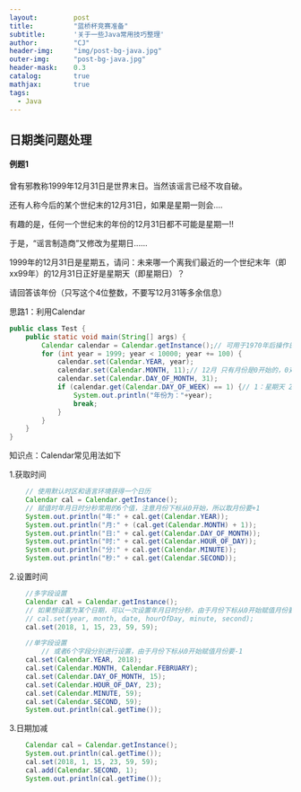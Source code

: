 ```yaml
---
layout: 		post
title: 			"蓝桥杯竞赛准备"
subtitle: 		'关于一些Java常用技巧整理'
author: 		"CJ"
header-img: 	"img/post-bg-java.jpg"
outer-img:		"post-bg-java.jpg"
header-mask: 	0.3
catalog: 		true
mathjax:        true
tags:
  - Java
---
```


## 日期类问题处理
#### 例题1
曾有邪教称1999年12月31日是世界末日。当然该谣言已经不攻自破。

还有人称今后的某个世纪末的12月31日，如果是星期一则会....

有趣的是，任何一个世纪末的年份的12月31日都不可能是星期一!! 

于是，“谣言制造商”又修改为星期日......

1999年的12月31日是星期五，请问：未来哪一个离我们最近的一个世纪末年（即xx99年）的12月31日正好是星期天（即星期日）？

请回答该年份（只写这个4位整数，不要写12月31等多余信息）

思路1：利用Calendar
```java
public class Test {
	public static void main(String[] args) {
		Calendar calendar = Calendar.getInstance();// 可用于1970年后操作日期用
		for (int year = 1999; year < 10000; year += 100) {
			calendar.set(Calendar.YEAR, year);
			calendar.set(Calendar.MONTH, 11);// 12月 只有月份是0开始的，0对应1月
			calendar.set(Calendar.DAY_OF_MONTH, 31);
			if (calendar.get(Calendar.DAY_OF_WEEK) == 1) {// 1：星期天 2：星期一 外国人的第一天是星期天
				System.out.println("年份为："+year);
				break;
			}
		}
	}
}
```
知识点：Calendar常见用法如下

1.获取时间
```java
 	// 使用默认时区和语言环境获得一个日历
    Calendar cal = Calendar.getInstance();
    // 赋值时年月日时分秒常用的6个值，注意月份下标从0开始，所以取月份要+1
    System.out.println("年:" + cal.get(Calendar.YEAR));
    System.out.println("月:" + (cal.get(Calendar.MONTH) + 1));       
    System.out.println("日:" + cal.get(Calendar.DAY_OF_MONTH));
    System.out.println("时:" + cal.get(Calendar.HOUR_OF_DAY));
    System.out.println("分:" + cal.get(Calendar.MINUTE));
    System.out.println("秒:" + cal.get(Calendar.SECOND));
```

2.设置时间
```java
	//多字段设置
	Calendar cal = Calendar.getInstance();
    // 如果想设置为某个日期，可以一次设置年月日时分秒，由于月份下标从0开始赋值月份要-1
    // cal.set(year, month, date, hourOfDay, minute, second);
    cal.set(2018, 1, 15, 23, 59, 59);

	//单字段设置
	    // 或者6个字段分别进行设置，由于月份下标从0开始赋值月份要-1
    cal.set(Calendar.YEAR, 2018);
    cal.set(Calendar.MONTH, Calendar.FEBRUARY);
    cal.set(Calendar.DAY_OF_MONTH, 15);
    cal.set(Calendar.HOUR_OF_DAY, 23);
    cal.set(Calendar.MINUTE, 59);
    cal.set(Calendar.SECOND, 59);
    System.out.println(cal.getTime());
```

3.日期加减
```java
    Calendar cal = Calendar.getInstance();
    System.out.println(cal.getTime());
    cal.set(2018, 1, 15, 23, 59, 59);
    cal.add(Calendar.SECOND, 1);
    System.out.println(cal.getTime());
```